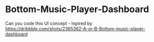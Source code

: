 # Bottom-Music-Player-Dashboard
Can you code this UI concept - Inpired by https://dribbble.com/shots/2365362-A-or-B-Bottom-music-player-dashboard

